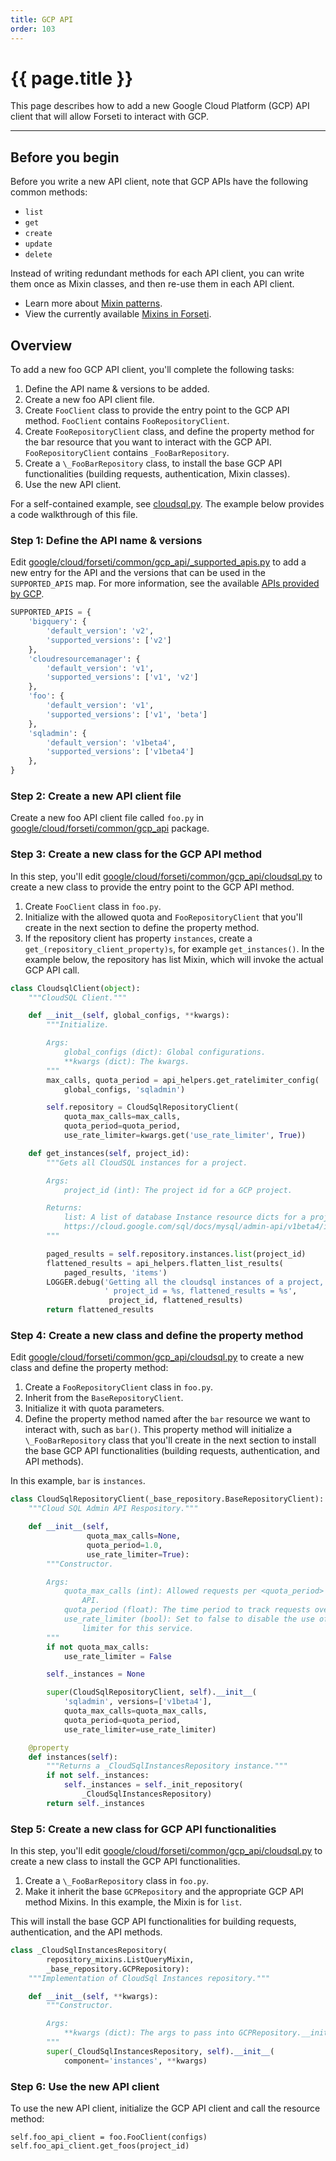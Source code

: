 ```yaml
---
title: GCP API
order: 103
---
```


# {{ page.title }}

This page describes how to add a new Google Cloud Platform (GCP) API
client that will allow Forseti to interact with GCP.

---

## Before you begin

Before you write a new API client, note that GCP APIs have the following
common methods:

* `list`
* `get`
* `create`
* `update`
* `delete`

Instead of writing redundant methods for each API client, you can write them
once as Mixin classes, and then re-use them in each API client.

* Learn more about [Mixin patterns](https://www.ianlewis.org/en/mixins-and-python).
* View the currently available [Mixins in Forseti](https://github.com/forseti-security/forseti-security/tree/master/google/cloud/forseti/common/gcp_api).

## Overview

To add a new foo GCP API client, you'll complete the following tasks:

1. Define the API name & versions to be added.
1. Create a new foo API client file.
1. Create `FooClient` class to provide the entry point to the GCP API
method. `FooClient` contains `FooRepositoryClient`.
1. Create `FooRepositoryClient` class, and define the property method for the
bar resource that you want to interact with the GCP API. `FooRepositoryClient`
contains `_FooBarRepository`.
1. Create a `\_FooBarRepository` class, to install the base GCP API
functionalities (building requests, authentication, Mixin classes).
1. Use the new API client.

For a self-contained example, see [cloudsql.py](https://github.com/forseti-security/forseti-security/blob/master/google/cloud/forseti/common/gcp_api/cloudsql.py).
The example below provides a code walkthrough of this file.

### Step 1: Define the API name & versions

Edit [google/cloud/forseti/common/gcp_api/_supported_apis.py](https://github.com/forseti-security/forseti-security/blob/master/google/cloud/forseti/common/gcp_api/_supported_apis.py) to
add a new entry for the API and the versions that can be used in the
`SUPPORTED_APIS` map. For more information, see the available
[APIs provided by GCP](https://cloud.google.com/apis/docs/overview).

```python
SUPPORTED_APIS = {
    'bigquery': {
        'default_version': 'v2',
        'supported_versions': ['v2']
    },
    'cloudresourcemanager': {
        'default_version': 'v1',
        'supported_versions': ['v1', 'v2']
    },
    'foo': {
        'default_version': 'v1',
        'supported_versions': ['v1', 'beta']
    },
    'sqladmin': {
        'default_version': 'v1beta4',
        'supported_versions': ['v1beta4']
    },
}
```

### Step 2: Create a new API client file

Create a new foo API client file called `foo.py` in
[google/cloud/forseti/common/gcp_api](https://github.com/forseti-security/forseti-security/tree/master/google/cloud/forseti/common/gcp_api)
package.

### Step 3: Create a new class for the GCP API method

In this step, you'll edit [google/cloud/forseti/common/gcp_api/cloudsql.py](https://github.com/forseti-security/forseti-security/blob/master/google/cloud/forseti/common/gcp_api/cloudsql.py)
to create a new class to provide the entry point to the GCP API method.

1. Create `FooClient` class in `foo.py`.
1. Initialize with the allowed quota and `FooRepositoryClient` that you'll
create in the next section to define the property method.
1. If the repository client has property `instances`, create a
`get_(repository_client_property)s`, for example `get_instances()`. In the example
below, the repository has list Mixin, which will invoke the actual GCP API call.

```python
class CloudsqlClient(object):
    """CloudSQL Client."""

    def __init__(self, global_configs, **kwargs):
        """Initialize.

        Args:
            global_configs (dict): Global configurations.
            **kwargs (dict): The kwargs.
        """
        max_calls, quota_period = api_helpers.get_ratelimiter_config(
            global_configs, 'sqladmin')

        self.repository = CloudSqlRepositoryClient(
            quota_max_calls=max_calls,
            quota_period=quota_period,
            use_rate_limiter=kwargs.get('use_rate_limiter', True))

    def get_instances(self, project_id):
        """Gets all CloudSQL instances for a project.

        Args:
            project_id (int): The project id for a GCP project.

        Returns:
            list: A list of database Instance resource dicts for a project_id.
            https://cloud.google.com/sql/docs/mysql/admin-api/v1beta4/instances
        """

        paged_results = self.repository.instances.list(project_id)
        flattened_results = api_helpers.flatten_list_results(
            paged_results, 'items')
        LOGGER.debug('Getting all the cloudsql instances of a project,'
                     ' project_id = %s, flattened_results = %s',
                      project_id, flattened_results)
        return flattened_results
```

### Step 4: Create a new class and define the property method

Edit [google/cloud/forseti/common/gcp_api/cloudsql.py](https://github.com/forseti-security/forseti-security/blob/master/google/cloud/forseti/common/gcp_api/cloudsql.py)
to create a new class and define the property method:

1. Create a `FooRepositoryClient` class in `foo.py`.
1. Inherit from the `BaseRepositoryClient`.
1. Initialize it with quota parameters.
1. Define the property method named after the `bar` resource we want to interact
with, such as `bar()`. This property method will initialize a `\_FooBarRepository`
class that you'll create in the next section to install the base GCP API functionalities
(building requests, authentication, and API methods).

In this example, `bar` is `instances`.

```python
class CloudSqlRepositoryClient(_base_repository.BaseRepositoryClient):
    """Cloud SQL Admin API Respository."""

    def __init__(self,
                 quota_max_calls=None,
                 quota_period=1.0,
                 use_rate_limiter=True):
        """Constructor.

        Args:
            quota_max_calls (int): Allowed requests per <quota_period> for the
                API.
            quota_period (float): The time period to track requests over.
            use_rate_limiter (bool): Set to false to disable the use of a rate
                limiter for this service.
        """
        if not quota_max_calls:
            use_rate_limiter = False

        self._instances = None

        super(CloudSqlRepositoryClient, self).__init__(
            'sqladmin', versions=['v1beta4'],
            quota_max_calls=quota_max_calls,
            quota_period=quota_period,
            use_rate_limiter=use_rate_limiter)

    @property
    def instances(self):
        """Returns a _CloudSqlInstancesRepository instance."""
        if not self._instances:
            self._instances = self._init_repository(
                _CloudSqlInstancesRepository)
        return self._instances
```

### Step 5: Create a new class for GCP API functionalities

In this step, you'll edit [google/cloud/forseti/common/gcp_api/cloudsql.py](https://github.com/forseti-security/forseti-security/blob/master/google/cloud/forseti/common/gcp_api/cloudsql.py) to create a new class to install the GCP API functionalities.

1. Create a `\_FooBarRepository` class in `foo.py`.
1. Make it inherit the base `GCPRepository` and the appropriate GCP API method
Mixins. In this example, the Mixin is for `list`.

This will install the base GCP API functionalities for building requests,
authentication, and the API methods.

```python
class _CloudSqlInstancesRepository(
        repository_mixins.ListQueryMixin,
        _base_repository.GCPRepository):
    """Implementation of CloudSql Instances repository."""

    def __init__(self, **kwargs):
        """Constructor.

        Args:
            **kwargs (dict): The args to pass into GCPRepository.__init__()
        """
        super(_CloudSqlInstancesRepository, self).__init__(
            component='instances', **kwargs)
```

### Step 6: Use the new API client

To use the new API client, initialize the GCP API client and call the resource method:

```
self.foo_api_client = foo.FooClient(configs)
self.foo_api_client.get_foos(project_id)
```
